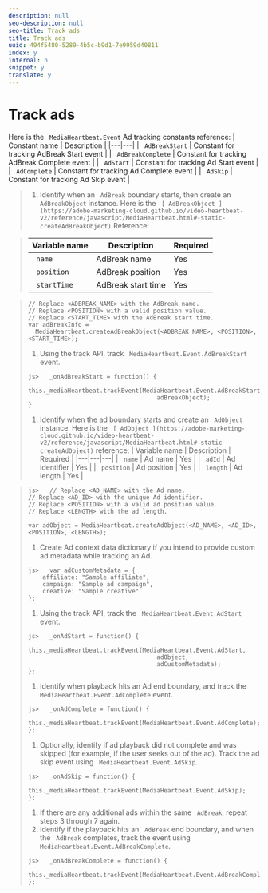 ```yaml
---
description: null
seo-description: null
seo-title: Track ads
title: Track ads
uuid: 494f5480-5289-4b5c-b9d1-7e9959d40811
index: y
internal: n
snippet: y
translate: y
---
```


# Track ads

Here is the ` MediaHeartbeat.Event` Ad tracking constants reference: 
|  Constant name  | Description  |
|---|---|
|  ` AdBreakStart`  | Constant for tracking AdBreak Start event  |
|  ` AdBreakComplete`  | Constant for tracking AdBreak Complete event  |
|  ` AdStart`  | Constant for tracking Ad Start event  |
|  ` AdComplete`  | Constant for tracking Ad Complete event  |
|  ` AdSkip`  | Constant for tracking Ad Skip event  |


>1. Identify when an ` AdBreak` boundary starts, then create an ` AdBreakObject` instance.
>   Here is the ` [ AdBreakObject ](https://adobe-marketing-cloud.github.io/video-heartbeat-v2/reference/javascript/MediaHeartbeat.html#-static-createAdBreakObject)` Reference: 

>   |  Variable name  | Description  | Required  |
>   |---|---|---|
>   |  ` name`  | AdBreak name  | Yes  |
>   |  ` position`  | AdBreak position  | Yes  |
>   |  ` startTime`  | AdBreak start time  | Yes  |

>
>   ```
>   // Replace <ADBREAK_NAME> with the AdBreak name. 
>   // Replace <POSITION> with a valid position value. 
>   // Replace <START_TIME> with the AdBreak start time.  
>   var adBreakInfo =  
>     MediaHeartbeat.createAdBreakObject(<ADBREAK_NAME>, <POSITION>, <START_TIME>);
>   ```
>
>1. Using the track API, track ` MediaHeartbeat.Event.AdBreakStart` event.
>
>   ```
>   js>   _onAdBreakStart = function() { 
>       this._mediaHeartbeat.trackEvent(MediaHeartbeat.Event.AdBreakStart,  
>                                       adBreakObject); 
>   } 
>   
>   ```
>
>1. Identify when the ad boundary starts and create an ` AdObject` instance.
>   Here is the ` [ AdObject ](https://adobe-marketing-cloud.github.io/video-heartbeat-v2/reference/javascript/MediaHeartbeat.html#-static-createAdObject)` reference: 
>   |  Variable name  | Description  | Required  |
>   |---|---|---|
>   |  ` name`  | Ad name  | Yes  |
>   |  ` adId`  | Ad identifier  | Yes  |
>   |  ` position`  | Ad position  | Yes  |
>   |  ` length`  | Ad length  | Yes  |

>
>   ```
>   js>   // Replace <AD_NAME> with the Ad name. 
>   // Replace <AD_ID> with the unique Ad identifier. 
>   // Replace <POSITION> with a valid ad position value. 
>   // Replace <LENGTH> with the ad length.  
>    
>   var adObject = MediaHeartbeat.createAdObject(<AD_NAME>, <AD_ID>, <POSITION>, <LENGTH>);
>   ```
>
>1. Create Ad context data dictionary if you intend to provide custom ad metadata while tracking an Ad.
>
>   ```
>   js>   var adCustomMetadata = { 
>       affiliate: "Sample affiliate",  
>       campaign: "Sample ad campaign",  
>       creative: "Sample creative" 
>   };
>   ```
>
>1. Using the track API, track the ` MediaHeartbeat.Event.AdStart` event.
>
>   ```
>   js>   _onAdStart = function() { 
>       this._mediaHeartbeat.trackEvent(MediaHeartbeat.Event.AdStart,  
>                                       adObject,  
>                                       adCustomMetadata); 
>   };
>   ```
>
>1. Identify when playback hits an Ad end boundary, and track the ` MediaHeartbeat.Event.AdComplete` event.
>
>   ```
>   js>   _onAdComplete = function() { 
>       this._mediaHeartbeat.trackEvent(MediaHeartbeat.Event.AdComplete); 
>   };
>   ```
>
>1. Optionally, identify if ad playback did not complete and was skipped (for example, if the user seeks out of the ad). Track the ad skip event using ` MediaHeartbeat.Event.AdSkip`.
>
>   ```
>   js>   _onAdSkip = function() { 
>       this._mediaHeartbeat.trackEvent(MediaHeartbeat.Event.AdSkip); 
>   };
>   ```
>
>1. If there are any additional ads within the same ` AdBreak`, repeat steps 3 through 7 again.
>1. Identify if the playback hits an ` AdBreak` end boundary, and when the ` AdBreak` completes, track the event using ` MediaHeartbeat.Event.AdBreakComplete`.
>
>   ```
>   js>   _onAdBreakComplete = function() { 
>       this._mediaHeartbeat.trackEvent(MediaHeartbeat.Event.AdBreakComplete); 
>   };
>   ```
>
